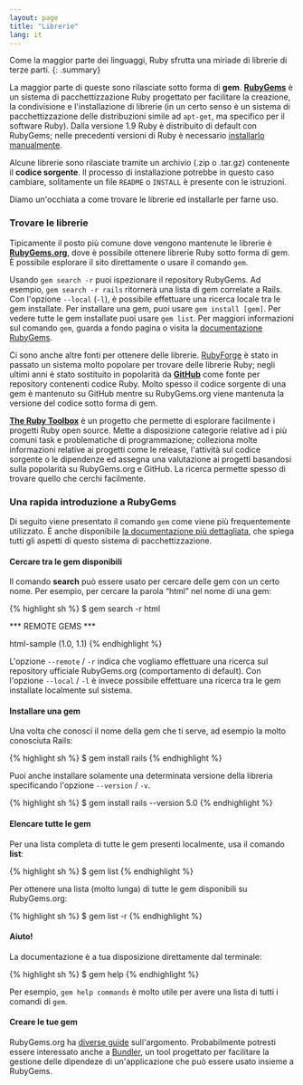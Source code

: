 ```yaml
---
layout: page
title: "Librerie"
lang: it
---
```


Come la maggior parte dei linguaggi, Ruby sfrutta una miriade di librerie
di terze parti.
{: .summary}

La maggior parte di queste sono rilasciate sotto forma di **gem**.
[**RubyGems**][1] è un sistema di pacchettizzazione Ruby progettato per
facilitare la creazione, la condivisione e l'installazione di librerie
(in un certo senso è un sistema di pacchettizzazione delle distribuzioni
simile ad `apt-get`, ma specifico per il software Ruby).
Dalla versione 1.9 Ruby è distribuito di default con RubyGems; nelle
precedenti versioni di Ruby è necessario [installarlo manualmente][2].

Alcune librerie sono rilasciate tramite un archivio (.zip o .tar.gz)
contenente il **codice sorgente**. Il processo di installazione
potrebbe in questo caso cambiare, solitamente un file `README` o
`INSTALL` è presente con le istruzioni.

Diamo un'occhiata a come trovare le librerie ed installarle per farne
uso.

### Trovare le librerie

Tipicamente il posto più comune dove vengono mantenute le librerie è
[**RubyGems.org**][1], dove è possibile ottenere librerie Ruby sotto
forma di gem. È possibile esplorare il sito direttamente o usare il
comando `gem`.

Usando `gem search -r` puoi ispezionare il repository RubyGems.
Ad esempio, `gem search -r rails` ritornerà una lista di gem correlate
a Rails. Con l'opzione `--local` (`-l`), è possibile effettuare una
ricerca locale tra le gem installate. Per installare una gem, puoi
usare `gem install [gem]`. Per vedere tutte le gem installate puoi
usare `gem list`. Per maggiori informazioni sul comando `gem`, guarda
a fondo pagina o visita la [documentazione RubyGems][3].

Ci sono anche altre fonti per ottenere delle librerie. [RubyForge][4]
è stato in passato un sistema molto popolare per trovare delle librerie
Ruby; negli ultimi anni è stato sostituito in popolarità da
[**GitHub**][5] come fonte per repository contenenti codice Ruby. Molto
spesso il codice sorgente di una gem è mantenuto su GitHub mentre su
RubyGems.org viene mantenuta la versione del codice sotto forma di gem.

[**The Ruby Toolbox**][6] è un progetto che permette di esplorare facilmente
i progetti Ruby open source. Mette a disposizione categorie relative ad
i più comuni task e problematiche di programmazione; colleziona molte
informazioni relative ai progetti come le release, l'attività sul codice
sorgente o le dipendenze ed assegna una valutazione ai progetti
basandosi sulla popolarità su RubyGems.org e GitHub.
La ricerca permette spesso di trovare quello che cerchi facilmente.

### Una rapida introduzione a RubyGems

Di seguito viene presentato il comando `gem` come viene più frequentemente
utilizzato. È anche disponibile [la documentazione più dettagliata][7],
che spiega tutti gli aspetti di questo sistema di pacchettizzazione.

#### Cercare tra le gem disponibili

Il comando **search** può essere usato per cercare delle gem con un
certo nome. Per esempio, per cercare la parola “html” nel nome di una gem:

{% highlight sh %}
$ gem search -r html

*** REMOTE GEMS ***

html-sample (1.0, 1.1)
{% endhighlight %}

L'opzione `--remote` / `-r` indica che vogliamo effettuare una
ricerca sul repository ufficiale RubyGems.org (comportamento
di default).
Con l'opzione `--local` / `-l` è invece possibile effettuare
una ricerca tra le gem installate localmente sul sistema.

#### Installare una gem

Una volta che conosci il nome della gem che ti serve, ad esempio
la molto conosciuta Rails:

{% highlight sh %}
$ gem install rails
{% endhighlight %}

Puoi anche installare solamente una determinata versione della libreria
specificando l'opzione `--version` / `-v`.

{% highlight sh %}
$ gem install rails --version 5.0
{% endhighlight %}

#### Elencare tutte le gem

Per una lista completa di tutte le gem presenti localmente, usa il
comando **list**\:

{% highlight sh %}
$ gem list
{% endhighlight %}

Per ottenere una lista (molto lunga) di tutte le gem disponibili
su RubyGems.org:

{% highlight sh %}
$ gem list -r
{% endhighlight %}

#### Aiuto!

La documentazione è a tua disposizione direttamente dal terminale:

{% highlight sh %}
$ gem help
{% endhighlight %}

Per esempio, `gem help commands` è molto utile per avere una lista
di tutti i comandi di `gem`.

#### Creare le tue gem

RubyGems.org ha [diverse guide][3] sull'argomento. Probabilmente potresti
essere interessato anche a [Bundler][9], un tool progettato per facilitare
la gestione delle dipendeze di un'applicazione che può essere usato insieme
a RubyGems.



[1]: https://rubygems.org/
[2]: https://rubygems.org/pages/download/
[3]: http://guides.rubygems.org/
[4]: http://rubyforge.org/
[5]: https://github.com/
[6]: https://www.ruby-toolbox.com/
[7]: http://guides.rubygems.org/command-reference/
[9]: http://bundler.io/
